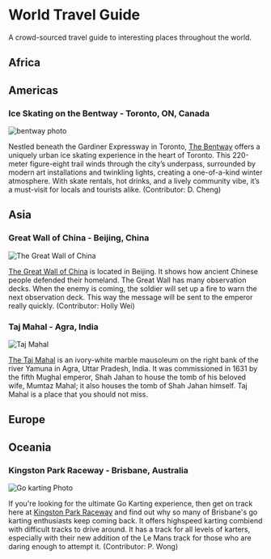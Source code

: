 # World Travel Guide
A crowd-sourced travel guide to interesting places throughout the world.

## Africa

## Americas

### Ice Skating on the Bentway - Toronto, ON, Canada

![bentway photo](https://thebentway.ca/wp-content/uploads/2024/11/Crop181230143633PolarBear_bentway-AndrewWilliamson1240-scaled-e1732912058106.jpg)

Nestled beneath the Gardiner Expressway in Toronto, [The Bentway](https://thebentway.ca/event/winter-skating-opening-day/) offers a uniquely urban ice skating experience in the heart of Toronto. This 220-meter figure-eight trail winds through the city’s underpass, surrounded by modern art installations and twinkling lights, creating a one-of-a-kind winter atmosphere. With skate rentals, hot drinks, and a lively community vibe, it’s a must-visit for locals and tourists alike. (Contributor: D. Cheng)

## Asia

### Great Wall of China - Beijing, China

![The Great Wall of China](https://images.nationalgeographic.org/image/upload/t_edhub_resource_key_image/v1638892506/EducationHub/photos/the-great-wall-of-china.jpg)

[The Great Wall of China](https://en.wikipedia.org/wiki/Great_Wall_of_China) is located in Beijing. It shows how ancient Chinese people defended their homeland. The Great Wall has many observation decks. When the enemy is coming, the soldier will set up a fire to warn the next observation deck. This way the message will be sent to the emperor really quickly. (Contributor: Holly Wei)

### Taj Mahal - Agra, India

![Taj Mahal](https://upload.wikimedia.org/wikipedia/commons/thumb/1/1d/Taj_Mahal_%28Edited%29.jpeg/640px-Taj_Mahal_%28Edited%29.jpeg)

[The Taj Mahal](https://en.wikipedia.org/wiki/Taj_Mahal) is an ivory-white marble mausoleum on the right bank of the river Yamuna in Agra, Uttar Pradesh, India. It was commissioned in 1631 by the fifth Mughal emperor, Shah Jahan to house the tomb of his beloved wife, Mumtaz Mahal; it also houses the tomb of Shah Jahan himself. Taj Mahal is a place that you should not miss.

## Europe

## Oceania

### Kingston Park Raceway - Brisbane, Australia 
![Go karting Photo](https://encrypted-tbn0.gstatic.com/images?q=tbn:ANd9GcSO-UROmdVXrbatiw6EHIkql09Fjxd7fEub0g&s)

If you're looking for the ultimate Go Karting experience, then get on track here at [Kingston Park Raceway](https://kingstonpark.com.au/) and find out why so many of Brisbane's go karting enthusiasts keep coming back. It offers highspeed karting combiend with difficult tracks to drive around. It has a track for all levels of karters, especially with their new addition of the Le Mans track for those who are daring enough to attempt it. (Contributor: P. Wong) 
